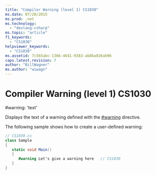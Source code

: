 ```yaml
---
title: "Compiler Warning (level 1) CS1030"
ms.date: 07/20/2015
ms.prod: .net
ms.technology: 
  - "devlang-csharp"
ms.topic: "article"
f1_keywords: 
  - "CS1030"
helpviewer_keywords: 
  - "CS1030"
ms.assetid: 7c565abc-1366-4641-9383-ab8ba026ab96
caps.latest.revision: 7
author: "BillWagner"
ms.author: "wiwagn"
---
```

# Compiler Warning (level 1) CS1030
\#warning: 'text'  
  
 Displays the text of a warning defined with the [#warning](../../csharp/language-reference/preprocessor-directives/preprocessor-warning.md) directive.  
  
 The following sample shows how to create a user-defined warning:  
  
```csharp  
// CS1030.cs  
class Sample  
{  
   static void Main()  
   {  
      #warning Let's give a warning here   // CS1030  
   }  
}  
```
